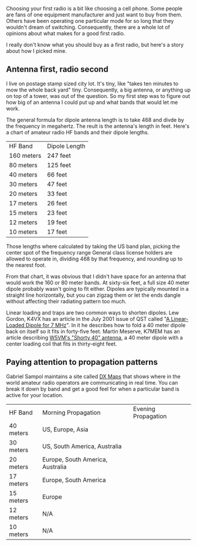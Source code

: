<!--
title: How to pick your first HF radio
created: 6 May 2014 - 7:15 am
updated: 7 May 2014 - 6:54 am
publish: 6 May 2014
slug: first-radio
tags: building, radio
-->

Choosing your first radio is a bit like choosing a cell phone. Some people are
fans of one equipment manufacturer and just want to buy from them. Others have
been operating one particular mode for so long that they wouldn't dream of
switching. Consequently, there are a whole lot of opinions about what makes for
a good first radio.

I really don't know what you should buy as a first radio, but here's a story
about how I picked mine.

## Antenna first, radio second ##

I live on postage stamp sized city lot. It's tiny, like "takes ten minutes to
mow the whole back yard" tiny. Consequently, a big antenna, or anything up on
top of a tower, was out of the question. So my first step was to figure out
how big of an antenna I could put up and what bands that would let me work.

The general formula for dipole antenna length is to take 468 and divde by the
frequency in megahertz. The reult is the antenna's length in feet. Here's a
chart of amateur radio HF bands and their dipole lengths.

<table>
  <tr><td>HF Band</td><td>Dipole Length</td></tr>
  <tr><td>160 meters</td><td>247 feet</td></tr>
  <tr><td>80 meters</td><td>125 feet</td></tr>
  <tr><td>40 meters</td><td>66 feet</td></tr>
  <tr><td>30 meters</td><td>47 feet</td></tr>
  <tr><td>20 meters</td><td>33 feet</td></tr>
  <tr><td>17 meters</td><td>26 feet</td></tr>
  <tr><td>15 meters</td><td>23 feet</td></tr>
  <tr><td>12 meters</td><td>19 feet</td></tr>
  <tr><td>10 meters</td><td>17 feet</td></tr>
</table>

Those lengths where calculated by taking the US band plan, picking the center
spot of the frequency range General class license holders are allowed to operate
in, dividing 468 by that frequency, and rounding up to the nearest foot.

From that chart, it was obvious that I didn't have space for an antenna that
would work the 160 or 80 meter bands. At sixty-six feet, a full size 40 meter
dipole probably wasn't going to fit either. Dipoles are typically mounted
in a straight line horizontally, but you can zigzag them or let the ends
dangle without affecting their radiating pattern too much.

Linear loading and traps are two common ways to shorten dipoles. Lew Gordon,
K4VX has an article in the July 2001 issue of QST called "[A Linear-Loaded
Dipole for 7 MHz][linear-loaded]". In it he describes how to fold a 40 meter
dipole back on itself so it fits in forty-five feet. Martin Meserve, K7MEM has
an article describing [W5VM's "Shorty 40" antenna][shorty-forty], a 40 meter
dipole with a center loading coil that fits in thirty-eight feet.

## Paying attention to propagation patterns ##

Gabriel Sampol maintains a site called [DX Maps][dx-map] that shows where in the
world amateur radio operators are communicating in real time. You can break it
down by band and get a good feel for when a particular band is active for your
location.

<table>
  <tr><td>HF Band</td><td>Morning Propagation</td><td>Evening Propagation</td></tr>
  <tr><td>40 meters</td><td>US, Europe, Asia</td><td></td></tr>
  <tr><td>30 meters</td><td>US, South America, Australia</td><td></td></tr>
  <tr><td>20 meters</td><td>Europe, South America, Australia</td><td></td></tr>
  <tr><td>17 meters</td><td>Europe, South America</td><td></td></tr>
  <tr><td>15 meters</td><td>Europe</td><td></td></tr>
  <tr><td>12 meters</td><td>N/A</td><td></td></tr>
  <tr><td>10 meters</td><td>N/A</td><td></td></tr>
</table>



[linear-loaded]: http://www.af2cw.com/license/dipole.pdf "Lew Gordon, K4VX (af2cw.com): A Linear-Loaded Dipole for 7 MHz"
[shorty-forty]: http://www.k7mem.com/Electronic_Notebook/antennas/shorty_40.html "Martin Meserve, K7MEM (k7mem.com): W5VM's Shorty 40 Antenna"
[dx-map]: http://www.dxmaps.com/spots/ "Gabriel Sampol (DX Maps): QSO real time maps"
[dx-map-40]: http://www.dxmaps.com/spots/map.php?Lan=E&Frec=7&ML=M&Map=W2LN&DXC=N&HF=S&GL=N "Gabriel Sampol (DX Maps): QSO real time map of 40 meters"

